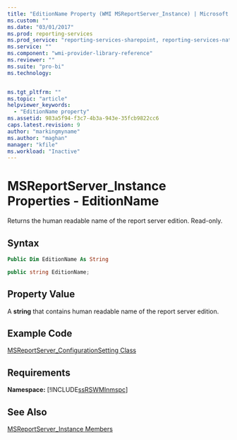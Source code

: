 ```yaml
---
title: "EditionName Property (WMI MSReportServer_Instance) | Microsoft Docs"
ms.custom: ""
ms.date: "03/01/2017"
ms.prod: reporting-services
ms.prod_service: "reporting-services-sharepoint, reporting-services-native"
ms.service: ""
ms.component: "wmi-provider-library-reference"
ms.reviewer: ""
ms.suite: "pro-bi"
ms.technology: 


ms.tgt_pltfrm: ""
ms.topic: "article"
helpviewer_keywords: 
  - "EditionName property"
ms.assetid: 983a5f94-f3c7-4b3a-943e-35fcb9822cc6
caps.latest.revision: 9
author: "markingmyname"
ms.author: "maghan"
manager: "kfile"
ms.workload: "Inactive"
---
```

# MSReportServer_Instance Properties - EditionName
  Returns the human readable name of the report server edition. Read-only.  
  
## Syntax  
  
```vb  
Public Dim EditionName As String  
```  
  
```csharp  
public string EditionName;  
```  
  
## Property Value  
 A **string** that contains human readable name of the report server edition.  
  
## Example Code  
 [MSReportServer_ConfigurationSetting Class](../../reporting-services/wmi-provider-library-reference/msreportserver-configurationsetting-class.md)  
  
## Requirements  
 **Namespace:** [!INCLUDE[ssRSWMInmspc](../../includes/ssrswminmspc-md.md)]  
  
## See Also  
 [MSReportServer_Instance Members](../../reporting-services/wmi-provider-library-reference/msreportserver-instance-members.md)  
  
  

